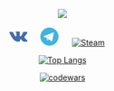  <div align="center">
 
 <p align="center">
    <a href="https://github.com/Sky-to-piece/"><img src="https://readme-typing-svg.herokuapp.com/?lines=Hello_My_name_is_Max_and_I_am_14_y.o.;I_am_junior_developer.&font=Consolas%20Code&center=true&width=500&height=45&color=080&vCenter=true&size=20"></a>
  </p>

  <p align="center">
   <a href="https://vk.com/max_ss9"><img width="32px" alt="VK" title="VK" src="https://github.com/Sky-to-piece/sky-to-piece/blob/main/resources/vk.svg"/></a>&#8287;&#8287;&#8287;&#8287;&#8287;
   <a href="@entiid"><img width="32px" alt="Telegram" title="Telegram" src="https://github.com/Sky-to-piece/sky-to-piece/blob/main/resources/telegram.svg"></a>&#8287;&#8287;&#8287;&#8287;&#8287;
   <a href="https://steamcommunity.com/id/entiid/"><img width="32px" alt="Steam" title="Steam" src="https://github.com/Skyejk/Skyejk/blob/main/resources/steam.svg"></a>&#8287;&#8287;&#8287;&#8287;&#8287;
  </p>
  
  <!---Для подробной версии-->
[![Top Langs](https://github-readme-stats.vercel.app/api/top-langs/?username=NineKazumi)](https://github.com/anuraghazra/github-readme-stats)

[![codewars](https://www.codewars.com/users/NineKazumi/badges/large)](https://www.codewars.com/users/NineKazumi) 

</div>
